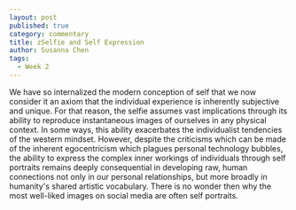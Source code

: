 ```yaml
---
layout: post
published: true
category: commentary
title: zSelfie and Self Expression
author: Susanna Chen
tags:
  - Week 2
---
```

We have so internalized the modern conception of self that we now consider it an axiom that the individual experience is inherently subjective and unique. For that reason, the selfie assumes vast implications through its ability to reproduce instantaneous images of ourselves in any physical context. In some ways, this ability exacerbates the individualist tendencies of the western mindset. However, despite the criticisms which can be made of the inherent egocentricism which plagues personal technology bubbles, the ability to express the complex inner workings of individuals through self portraits remains deeply consequential in developing raw, human connections not only in our personal relationships, but more broadly in humanity's shared artistic vocabulary. There is no wonder then why the most well-liked images on social media are often self portraits.
